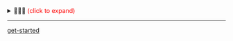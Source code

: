 <details>
<summary>🎉🎉🎉 <span style="color:red">(click to expand)</span></summary>

![octodex](//octodex.github.com/images/OctoAsians_dex_Full.png ':size=45%') ![octodex](//octodex.github.com/images/blacktocats.png ':size=45%')

</details>

------

[get-started](./home/get-started.md ':include')

